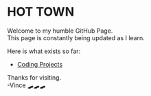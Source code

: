 # HOT TOWN

Welcome to my humble GitHub Page.  
This page is constantly being updated as I learn.

Here is what exists so far: 

- [Coding Projects](coding_projects/index.md)


Thanks for visiting.  
-Vince
🛹🛹🛹
